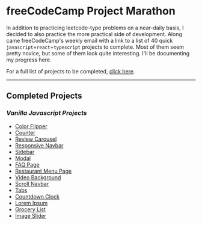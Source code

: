 # freeCodeCamp Project Marathon

In addition to practicing leetcode-type problems on a near-daily basis, I decided to also practice the more practical side of development. Along came freeCodeCamp's weekly email with a link to a list of 40 quick `javascript`+`react`+`typescript` projects to complete. Most of them seem pretty novice, but some of them look quite interesting. I'll be documenting my progress here.

For a full list of projects to be completed, [click here](https://www.freecodecamp.org/news/javascript-projects-for-beginners/).

---
## **Completed Projects**

### *Vanilla Javascript Projects*
- [Color Flipper](./color-flipper)
- [Counter](./counter)
- [Review Carousel](./review-carousel)
- [Responsive Navbar](.navbar)
- [Sidebar](./sidebar)
- [Modal](./modal)
- [FAQ Page](./FAQpage)
- [Restaurant Menu Page](./restaurant-menu-page)
- [Video Background](./video-background)
- [Scroll Navbar](./scroll-nav-bar)
- [Tabs](./tabs)
- [Countdown Clock](./countdown-clock)
- [Lorem Ipsum](./lorem-ipsum)
- [Grocery List](./grocery-list) 
- [Image Slider](./image-slider)